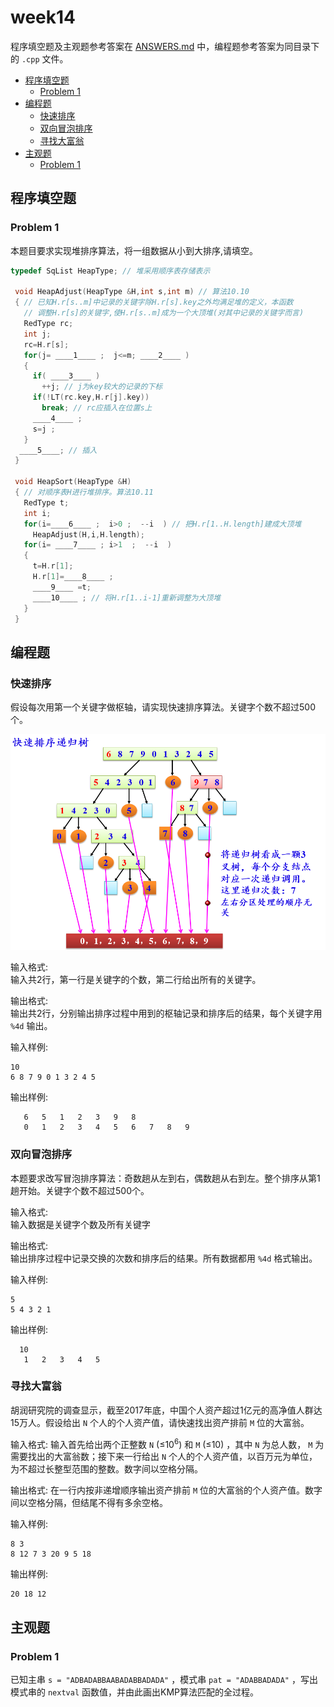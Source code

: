 # week14

程序填空题及主观题参考答案在 [ANSWERS.md](ANSWERS.md) 中，编程题参考答案为同目录下的 `.cpp` 文件。

<!-- TOC -->

- [程序填空题](#程序填空题)
  - [Problem 1](#problem-1)
- [编程题](#编程题)
  - [快速排序](#快速排序)
  - [双向冒泡排序](#双向冒泡排序)
  - [寻找大富翁](#寻找大富翁)
- [主观题](#主观题)
  - [Problem 1](#problem-1-1)

<!-- /TOC -->

## 程序填空题

### Problem 1
本题目要求实现堆排序算法，将一组数据从小到大排序,请填空。
```c++
typedef SqList HeapType; // 堆采用顺序表存储表示

 void HeapAdjust(HeapType &H,int s,int m) // 算法10.10
 { // 已知H.r[s..m]中记录的关键字除H.r[s].key之外均满足堆的定义，本函数
   // 调整H.r[s]的关键字,使H.r[s..m]成为一个大顶堆(对其中记录的关键字而言)
   RedType rc;
   int j;
   rc=H.r[s];
   for(j= ____1____ ;  j<=m; ____2____ )
   { 
     if( ____3____ )
       ++j; // j为key较大的记录的下标
     if(!LT(rc.key,H.r[j].key))
       break; // rc应插入在位置s上
     ____4____ ;
     s=j ;
   }
  ____5____; // 插入
 }

 void HeapSort(HeapType &H)
 { // 对顺序表H进行堆排序。算法10.11
   RedType t;
   int i;
   for(i=____6____ ;  i>0 ;  --i  ) // 把H.r[1..H.length]建成大顶堆
     HeapAdjust(H,i,H.length);
   for(i= ____7____ ; i>1  ;  --i  )
   { 
     t=H.r[1];
     H.r[1]=____8____ ;
     ____9____ =t;
     ____10____ ; // 将H.r[1..i-1]重新调整为大顶堆
   }
 }
```

## 编程题

### 快速排序
假设每次用第一个关键字做枢轴，请实现快速排序算法。关键字个数不超过500个。

![avatar](img1.png)

输入格式:  
输入共2行，第一行是关键字的个数，第二行给出所有的关键字。

输出格式:  
输出共2行，分别输出排序过程中用到的枢轴记录和排序后的结果，每个关键字用 `%4d` 输出。

输入样例:
```
10
6 8 7 9 0 1 3 2 4 5
```
输出样例:
```
   6   5   1   2   3   9   8
   0   1   2   3   4   5   6   7   8   9
```

### 双向冒泡排序
本题要求改写冒泡排序算法：奇数趟从左到右，偶数趟从右到左。整个排序从第1趟开始。关键字个数不超过500个。

输入格式:  
输入数据是关键字个数及所有关键字

输出格式:  
输出排序过程中记录交换的次数和排序后的结果。所有数据都用 `%4d` 格式输出。

输入样例:
```
5
5 4 3 2 1
```
输出样例:
```
  10
   1   2   3   4   5
```

### 寻找大富翁
胡润研究院的调查显示，截至2017年底，中国个人资产超过1亿元的高净值人群达15万人。假设给出 `N` 个人的个人资产值，请快速找出资产排前 `M` 位的大富翁。

输入格式:
输入首先给出两个正整数 `N` (≤10<sup>6</sup>) 和 `M` (≤10) ，其中 `N` 为总人数， `M` 为需要找出的大富翁数；接下来一行给出 `N` 个人的个人资产值，以百万元为单位，为不超过长整型范围的整数。数字间以空格分隔。

输出格式:
在一行内按非递增顺序输出资产排前 `M` 位的大富翁的个人资产值。数字间以空格分隔，但结尾不得有多余空格。

输入样例:
```
8 3
8 12 7 3 20 9 5 18
```
输出样例:
```
20 18 12
```

## 主观题

### Problem 1
已知主串 `s = "ADBADABBAABADABBADADA"` ，模式串 `pat = "ADABBADADA"` ，写出模式串的 `nextval` 函数值，并由此画出KMP算法匹配的全过程。